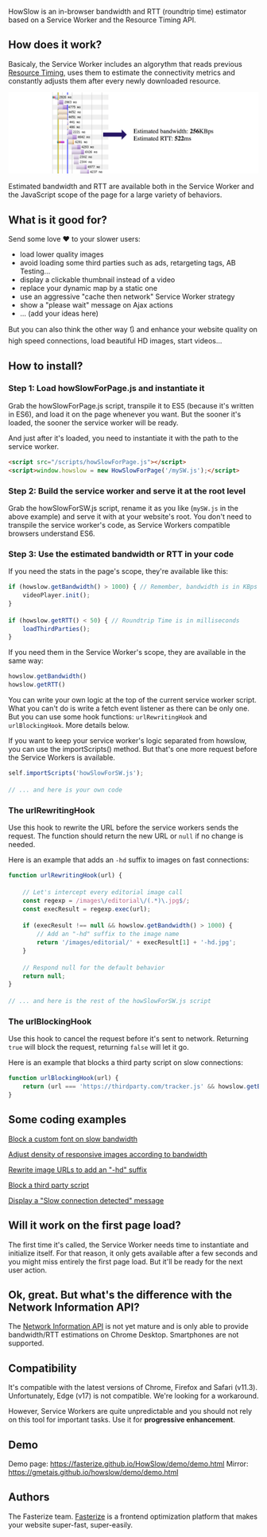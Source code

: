 HowSlow is an in-browser bandwidth and RTT (roundtrip time) estimator based on a Service Worker and the Resource Timing API.


## How does it work?

Basicaly, the Service Worker includes an algorythm that reads previous [Resource Timing](https://developer.mozilla.org/en-US/docs/Web/API/Resource_Timing_API/Using_the_Resource_Timing_API), uses them to estimate the connectivity metrics and constantly adjusts them after every newly downloaded resource.

![From network monitoring to bandwidth estimation](./docs/howslow-waterfall-to-stats.png "HowSlow : from network monitoring to bandwidth estimation")

Estimated bandwidth and RTT are available both in the Service Worker and the JavaScript scope of the page for a large variety of behaviors.


## What is it good for?

Send some love ❤️ to your slower users:
+ load lower quality images
+ avoid loading some third parties such as ads, retargeting tags, AB Testing...
+ display a clickable thumbnail instead of a video
+ replace your dynamic map by a static one
+ use an aggressive "cache then network" Service Worker strategy
+ show a "please wait" message on Ajax actions
+ ... (add your ideas here)

But you can also think the other way 🔃 and enhance your website quality on high speed connections, load beautiful HD images, start videos...


## How to install?

### Step 1: Load howSlowForPage.js and instantiate it

Grab the howSlowForPage.js script, transpile it to ES5 (because it's written in ES6), and load it on the page whenever you want. But the sooner it's loaded, the sooner the service worker will be ready.

And just after it's loaded, you need to instantiate it with the path to the service worker.

```html
<script src="/scripts/howSlowForPage.js"></script>
<script>window.howslow = new HowSlowForPage('/mySW.js');</script>
```

### Step 2: Build the service worker and serve it at the root level

Grab the howSlowForSW.js script, rename it as you like (`mySW.js` in the above example) and serve it with at your website's root. You don't need to transpile the service worker's code, as Service Workers compatible browsers understand ES6.

### Step 3: Use the estimated bandwidth or RTT in your code

If you need the stats in the page's scope, they're available like this:

```js
if (howslow.getBandwidth() > 1000) { // Remember, bandwidth is in KBps (1 Kilo Bytes = 8 Kilo bits)
    videoPlayer.init();
}

if (howslow.getRTT() < 50) { // Roundtrip Time is in milliseconds
    loadThirdParties();
}
```

If you need them in the Service Worker's scope, they are available in the same way:

```js
howslow.getBandwidth()
howslow.getRTT()
```

You can write your own logic at the top of the current service worker script. What you can't do is write a fetch event listener as there can be only one. But you can use some hook functions: `urlRewritingHook` and `urlBlockingHook`. More details below.

If you want to keep your service worker's logic separated from howslow, you can use the importScripts() method. But that's one more request before the Service Workers is available.

```js
self.importScripts('howSlowForSW.js');

// ... and here is your own code
```

### The urlRewritingHook

Use this hook to rewrite the URL before the service workers sends the request. The function should return the new URL or `null` if no change is needed.

Here is an example that adds an `-hd` suffix to images on fast connections:

```js
function urlRewritingHook(url) {
    
    // Let's intercept every editorial image call
    const regexp = /images\/editorial\/(.*)\.jpg$/;
    const execResult = regexp.exec(url);

    if (execResult !== null && howslow.getBandwidth() > 1000) {
        // Add an "-hd" suffix to the image name
        return '/images/editorial/' + execResult[1] + '-hd.jpg';
    }

    // Respond null for the default behavior
    return null;
}

// ... and here is the rest of the howSlowForSW.js script
```

### The urlBlockingHook

Use this hook to cancel the request before it's sent to network. Returning `true` will block the request, returning `false` will let it go.

Here is an example that blocks a third party script on slow connections:

```js
function urlBlockingHook(url) {
    return (url === 'https://thirdparty.com/tracker.js' && howslow.getBandwidth() < 50);
}
```

## Some coding examples

[Block a custom font on slow bandwidth](./examples/block-fonts/sw.js)

[Adjust density of responsive images according to bandwidth](./examples/adjust-image-density/page.html)

[Rewrite image URLs to add an "-hd" suffix](./examples/change-images-urls/sw.js)

[Block a third party script](./examples/block-third-parties/sw.js)

[Display a "Slow connection detected" message](./examples/show-connectivity-message/page.html)


## Will it work on the first page load?

The first time it's called, the Service Worker needs time to instantiate and initialize itself. For that reason, it only gets available after a few seconds and you might miss entirely the first page load. But it'll be ready for the next user action.


## Ok, great. But what's the difference with the Network Information API?

The [Network Information API](https://developer.mozilla.org/en-US/docs/Web/API/NetworkInformation) is not yet mature and is only able to provide bandwidth/RTT estimations on Chrome Desktop. Smartphones are not supported.


## Compatibility

It's compatible with the latest versions of Chrome, Firefox and Safari (v11.3). Unfortunately, Edge (v17) is not compatible. We're looking for a workaround.

However, Service Workers are quite unpredictable and you should not rely on this tool for important tasks. Use it for **progressive enhancement**.


## Demo

Demo page: https://fasterize.github.io/HowSlow/demo/demo.html
Mirror: https://gmetais.github.io/howslow/demo/demo.html


## Authors

The Fasterize team. [Fasterize](https://www.fasterize.com) is a frontend optimization platform that makes your website super-fast, super-easily.

